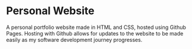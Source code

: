 # Personal Website
A personal portfolio website made in HTML and CSS, hosted using Github Pages. Hosting with Github allows for updates to the website to be made easily as my software development journey progresses. 
